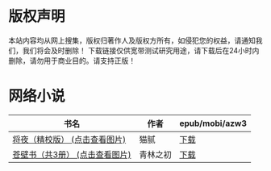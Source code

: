 # 版权声明

本站内容均从网上搜集，版权归著作人及版权方所有，如侵犯您的权益，请通知我们，我们将会及时删除！ 下载链接仅供宽带测试研究用途，请下载后在24小时内删除，请勿用于商业目的。请支持正版！

# 网络小说

| 书名 | 作者 | epub/mobi/azw3 |
| --- | --- | --- |
| [将夜（精校版） (点击查看图片)](https://www.dushupai.com/attachment/2024/06/08/834e45b00452c77d.jpg) | 猫腻 | [下载](https://url89.ctfile.com/f/31084289-1357049074-8f7e9a?p=8866) |
| [苍壁书（共3册） (点击查看图片)](https://www.dushupai.com/attachment/2024/06/08/46dd0ef33faa244a.jpg) | 青林之初 | [下载](https://url89.ctfile.com/f/31084289-1357045138-443d3b?p=8866) |
